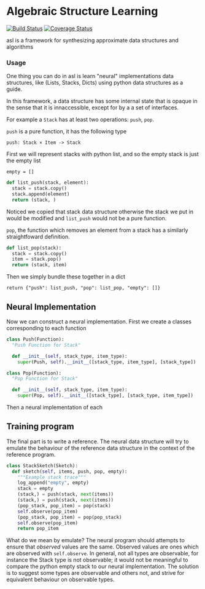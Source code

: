 # Algebraic Structure Learning


[![Build Status](https://travis-ci.org/zenna/asl.svg?branch=master)](https://travis-ci.org/zenna/asl)
[![Coverage Status](https://coveralls.io/repos/github/zenna/asl/badge.svg?branch=master&cacheBuster=1)](https://coveralls.io/github/zenna/asl?branch=master)

asl is a framework for synthesizing approximate data structures and algorithms

### Usage

One thing you can do in asl is learn "neural" implementations data structures, like (Lists, Stacks, Dicts) using python data structures as a guide.

In this framework, a data structure has some internal state that is opaque in the sense that it is innaccessible, except for by a a set of interfaces.

For example a `Stack` has at least two operations: `push`, `pop`.

`push` is a pure function, it has the following type

`push: Stack × Item -> Stack`

First we will represent stacks with python list, and so the empty stack is just the empty list

`empty = []`

```python
def list_push(stack, element):
  stack = stack.copy()
  stack.append(element)
  return (stack, )
```

Noticed we copied that stack data structure otherwise the stack we put in would be modified and `list_push` would not be a pure function.

`pop`, the function which removes an element from a stack has a similarly straightfoward definition.

```python
def list_pop(stack):
  stack = stack.copy()
  item = stack.pop()
  return (stack, item)
```

Then we simply bundle these together in a dict

```
return {"push": list_push, "pop": list_pop, "empty": []}
```

## Neural Implementation

Now we can construct a neural implementation.
First we create a classes corresponding to each function

```python
class Push(Function):
  "Push Function for Stack"

  def __init__(self, stack_type, item_type):
    super(Push, self).__init__([stack_type, item_type], [stack_type])

class Pop(Function):
  "Pop Function for Stack"

  def __init__(self, stack_type, item_type):
    super(Pop, self).__init__([stack_type], [stack_type, item_type])
```

Then a neural implementation of each


## Training program
The final part is to write a reference.  The neural data structure will try to emulate the behaviour of the reference data structure in the context of the reference program.


```python
class StackSketch(Sketch):
  def sketch(self, items, push, pop, empty):
    """Example stack trace"""
    log_append("empty", empty)
    stack = empty
    (stack,) = push(stack, next(items))
    (stack,) = push(stack, next(items))
    (pop_stack, pop_item) = pop(stack)
    self.observe(pop_item)
    (pop_stack, pop_item) = pop(pop_stack)
    self.observe(pop_item)
    return pop_item
```

What do we mean by emulate?  The neural program should attempts to ensure that *observed* values are the same.
Observed values are ones which are observed with `self.observe`.
In general, not all types are observable, for instance the Stack type is not observable; it would not be meaningful to compare the python empty stack to our neural implementation.
The solution is to suggest some types are observable and others not, and strive for equivalent behaviour on observable types.
